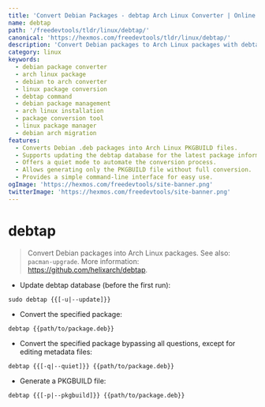 ```yaml
---
title: 'Convert Debian Packages - debtap Arch Linux Converter | Online Free DevTools by Hexmos'
name: debtap
path: '/freedevtools/tldr/linux/debtap/'
canonical: 'https://hexmos.com/freedevtools/tldr/linux/debtap/'
description: 'Convert Debian packages to Arch Linux packages with debtap.  Easily manage and install Debian software on Arch systems. Free online tool, no registration required.'
category: linux
keywords:
  - debian package converter
  - arch linux package
  - debian to arch converter
  - linux package conversion
  - debtap command
  - debian package management
  - arch linux installation
  - package conversion tool
  - linux package manager
  - debian arch migration
features:
  - Converts Debian .deb packages into Arch Linux PKGBUILD files.
  - Supports updating the debtap database for the latest package information.
  - Offers a quiet mode to automate the conversion process.
  - Allows generating only the PKGBUILD file without full conversion.
  - Provides a simple command-line interface for easy use.
ogImage: 'https://hexmos.com/freedevtools/site-banner.png'
twitterImage: 'https://hexmos.com/freedevtools/site-banner.png'
---
```


# debtap

> Convert Debian packages into Arch Linux packages.
> See also: `pacman-upgrade`.
> More information: <https://github.com/helixarch/debtap>.

- Update debtap database (before the first run):

`sudo debtap {{[-u|--update]}}`

- Convert the specified package:

`debtap {{path/to/package.deb}}`

- Convert the specified package bypassing all questions, except for editing metadata files:

`debtap {{[-q|--quiet]}} {{path/to/package.deb}}`

- Generate a PKGBUILD file:

`debtap {{[-p|--pkgbuild]}} {{path/to/package.deb}}`
